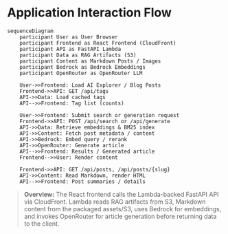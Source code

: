 # Application Interaction Flow

```mermaid
sequenceDiagram
    participant User as User Browser
    participant Frontend as React Frontend (CloudFront)
    participant API as FastAPI Lambda
    participant Data as RAG Artifacts (S3)
    participant Content as Markdown Posts / Images
    participant Bedrock as Bedrock Embeddings
    participant OpenRouter as OpenRouter LLM

    User->>Frontend: Load AI Explorer / Blog Posts
    Frontend->>API: GET /api/tags
    API->>Data: Load cached tags
    API-->>Frontend: Tag list (counts)

    User->>Frontend: Submit search or generation request
    Frontend->>API: POST /api/search or /api/generate
    API->>Data: Retrieve embeddings & BM25 index
    API->>Content: Fetch post metadata / content
    API->>Bedrock: Embed query / rerank
    API->>OpenRouter: Generate article
    API-->>Frontend: Results / Generated article
    Frontend-->>User: Render content

    Frontend->>API: GET /api/posts, /api/posts/{slug}
    API->>Content: Read Markdown, render HTML
    API-->>Frontend: Post summaries / details
```

> **Overview:** The React frontend calls the Lambda-backed FastAPI API via CloudFront. Lambda reads RAG artifacts from S3, Markdown content from the packaged assets/S3, uses Bedrock for embeddings, and invokes OpenRouter for article generation before returning data to the client.
